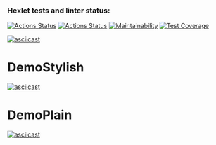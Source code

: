### Hexlet tests and linter status:
[![Actions Status](https://github.com/akulistus/frontend-project-46/actions/workflows/hexlet-check.yml/badge.svg)](https://github.com/akulistus/frontend-project-46/actions)
[![Actions Status](https://github.com/akulistus/frontend-project-46/actions/workflows/project-check.yml/badge.svg)](https://github.com/akulistus/frontend-project-46/actions)
[![Maintainability](https://api.codeclimate.com/v1/badges/87b16d1dd707ca761833/maintainability)](https://codeclimate.com/github/akulistus/frontend-project-46/maintainability)
[![Test Coverage](https://api.codeclimate.com/v1/badges/87b16d1dd707ca761833/test_coverage)](https://codeclimate.com/github/akulistus/frontend-project-46/test_coverage)

[![asciicast](https://asciinema.org/a/tCe68yNZz94ue7x3bmTVukAIi.svg)](https://asciinema.org/a/tCe68yNZz94ue7x3bmTVukAIi)

# DemoStylish
[![asciicast](https://asciinema.org/a/pxDqqvXvBHPuVBDMDu1usYjaV.svg)](https://asciinema.org/a/pxDqqvXvBHPuVBDMDu1usYjaV)

# DemoPlain
[![asciicast](https://asciinema.org/a/VC3x3wr0YkrXJLIl9aIPNsoEF.svg)](https://asciinema.org/a/VC3x3wr0YkrXJLIl9aIPNsoEF)